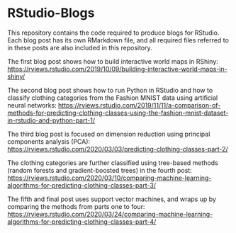 # RStudio-Blogs
This repository contains the code required to produce blogs for RStudio. Each blog post has its own RMarkdown file, and all required files referred to in these posts are also included in this repository.

The first blog post shows how to build interactive world maps in RShiny: https://rviews.rstudio.com/2019/10/09/building-interactive-world-maps-in-shiny/

The second blog post shows how to run Python in RStudio and how to classify clothing categories from the Fashion MNIST data using artificial neural networks: https://rviews.rstudio.com/2019/11/11/a-comparison-of-methods-for-predicting-clothing-classes-using-the-fashion-mnist-dataset-in-rstudio-and-python-part-1/

The third blog post is focused on dimension reduction using principal components analysis (PCA): https://rviews.rstudio.com/2020/03/03/predicting-clothing-classes-part-2/

The clothing categories are further classified using tree-based methods (random forests and gradient-boosted trees) in the fourth post: https://rviews.rstudio.com/2020/03/10/comparing-machine-learning-algorithms-for-predicting-clothing-classes-part-3/

The fifth and final post uses support vector machines, and wraps up by comparing the methods from parts one to four: https://rviews.rstudio.com/2020/03/24/comparing-machine-learning-algorithms-for-predicting-clothing-classes-part-4/
